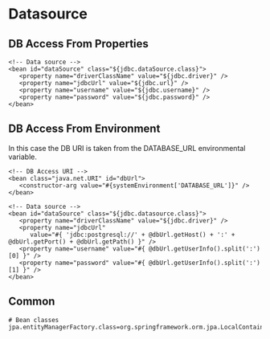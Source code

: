 # Datasource

## DB Access From Properties

```markup
<!-- Data source -->
<bean id="dataSource" class="${jdbc.dataSource.class}">
   <property name="driverClassName" value="${jdbc.driver}" />
   <property name="jdbcUrl" value="${jdbc.url}" />
   <property name="username" value="${jdbc.username}" />
   <property name="password" value="${jdbc.password}" />
</bean>
```

## DB Access From Environment

In this case the DB URI is taken from the DATABASE\_URL environmental variable.

```markup
<!-- DB Access URI -->
<bean class="java.net.URI" id="dbUrl">
   <constructor-arg value="#{systemEnvironment['DATABASE_URL']}" />
</bean>

<!-- Data source -->
<bean id="dataSource" class="${jdbc.datasource.class}">
   <property name="driverClassName" value="${jdbc.driver}" />
   <property name="jdbcUrl"
      value="#{ 'jdbc:postgresql://' + @dbUrl.getHost() + ':' + @dbUrl.getPort() + @dbUrl.getPath() }" />
   <property name="username" value="#{ @dbUrl.getUserInfo().split(':')[0] }" />
   <property name="password" value="#{ @dbUrl.getUserInfo().split(':')[1] }" />
</bean>
```

## Common

```text
# Bean classes
jpa.entityManagerFactory.class=org.springframework.orm.jpa.LocalContainerEntityManagerFactoryBean
```

